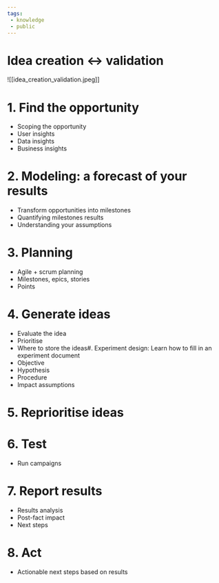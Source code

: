 ```yaml
---
tags: 
 - knowledge
 - public
---
```

# Idea creation <-> validation

![[idea_creation_validation.jpeg]]

# 1. Find the opportunity  

- Scoping the opportunity 
- User insights
- Data insights
- Business insights

# 2. Modeling: a forecast of your results

- Transform opportunities into milestones
- Quantifying milestones results
- Understanding your assumptions

# 3. Planning

- Agile + scrum planning
- Milestones, epics, stories
- Points 

# 4. Generate ideas

- Evaluate the idea
- Prioritise
- Where to store the ideas#. Experiment design: Learn how to fill in an experiment document
- Objective
- Hypothesis
- Procedure
- Impact assumptions

# 5. Reprioritise ideas

# 6. Test

- Run campaigns

# 7. Report results

- Results analysis
- Post-fact impact
- Next steps

# 8. Act

- Actionable next steps based on results